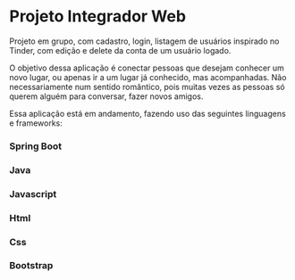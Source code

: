 # Projeto Integrador Web

Projeto em grupo, com cadastro, login, listagem de usuários inspirado no Tinder, com edição e delete da conta de um usuário logado.

O objetivo dessa aplicação é conectar pessoas que desejam conhecer um novo lugar, ou apenas ir a um lugar já conhecido, mas acompanhadas. Não necessariamente num sentido romântico, pois muitas vezes as pessoas só querem alguém para conversar, fazer novos amigos.

Essa aplicação está em andamento, fazendo uso das seguintes linguagens e frameworks:

### Spring Boot
### Java
### Javascript
### Html
### Css
### Bootstrap
